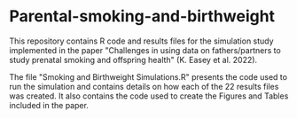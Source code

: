 # Parental-smoking-and-birthweight

This repository contains R code and results files for the simulation study implemented in the paper "Challenges in using data on fathers/partners to study prenatal smoking and offspring health" (K. Easey et al. 2022).

The file "Smoking and Birthweight Simulations.R" presents the code used to run the simulation and contains details on how each of the 22 results files was created. It also contains the code used to create the Figures and Tables included in the paper.


